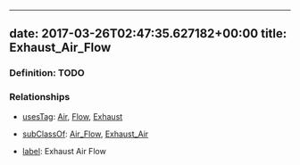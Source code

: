 
---
date: 2017-03-26T02:47:35.627182+00:00
title: Exhaust_Air_Flow
---
### Definition: TODO

### Relationships

* [usesTag](https://brickschema.org/schema/1.0/BrickFrame#usesTag): [Air](https://brickschema.org/schema/1.0/BrickTag#Air), [Flow](https://brickschema.org/schema/1.0/BrickTag#Flow), [Exhaust](https://brickschema.org/schema/1.0/BrickTag#Exhaust)

* [subClassOf](http://www.w3.org/2000/01/rdf-schema#subClassOf): [Air_Flow](https://brickschema.org/schema/1.0/Brick#Air_Flow), [Exhaust_Air](https://brickschema.org/schema/1.0/Brick#Exhaust_Air)

* [label](http://www.w3.org/2000/01/rdf-schema#label): Exhaust Air Flow
